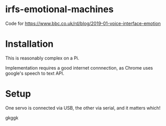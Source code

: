 # irfs-emotional-machines

Code for https://www.bbc.co.uk/rd/blog/2019-01-voice-interface-emotion

# Installation

This is reasonably complex on a Pi.

Implementation requires a good internet connnection, as Chrome uses google's speech to text API.

# Setup

One servo is connected via USB, the other via serial, and it matters which!

gkggk
